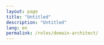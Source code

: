 ```yaml
---
layout: page
title: "Untitled"
description: "Untitled"
lang: en
permalink: /roles/domain-architect/
---
```



